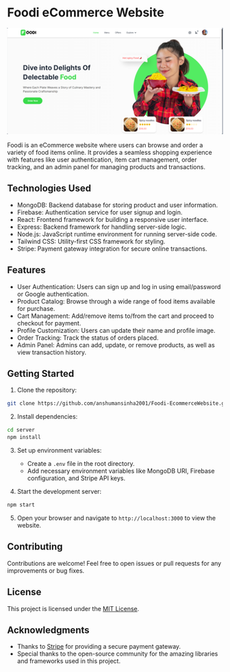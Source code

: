

# Foodi eCommerce Website

![Foodi Banner](cover.png)

Foodi is an eCommerce website where users can browse and order a variety of food items online. It provides a seamless shopping experience with features like user authentication, item cart management, order tracking, and an admin panel for managing products and transactions.

## Technologies Used

- MongoDB: Backend database for storing product and user information.
- Firebase: Authentication service for user signup and login.
- React: Frontend framework for building a responsive user interface.
- Express: Backend framework for handling server-side logic.
- Node.js: JavaScript runtime environment for running server-side code.
- Tailwind CSS: Utility-first CSS framework for styling.
- Stripe: Payment gateway integration for secure online transactions.

## Features

- User Authentication: Users can sign up and log in using email/password or Google authentication.
- Product Catalog: Browse through a wide range of food items available for purchase.
- Cart Management: Add/remove items to/from the cart and proceed to checkout for payment.
- Profile Customization: Users can update their name and profile image.
- Order Tracking: Track the status of orders placed.
- Admin Panel: Admins can add, update, or remove products, as well as view transaction history.

## Getting Started

1. Clone the repository:

```bash
git clone https://github.com/anshumansinha2001/Foodi-EcommerceWebsite.git
```

2. Install dependencies:

```bash
cd server
npm install
```

3. Set up environment variables:
   - Create a `.env` file in the root directory.
   - Add necessary environment variables like MongoDB URI, Firebase configuration, and Stripe API keys.

4. Start the development server:

```bash
npm start
```

5. Open your browser and navigate to `http://localhost:3000` to view the website.

## Contributing

Contributions are welcome! Feel free to open issues or pull requests for any improvements or bug fixes.

## License

This project is licensed under the [MIT License](LICENSE).

## Acknowledgments

- Thanks to [Stripe](https://stripe.com/) for providing a secure payment gateway.
- Special thanks to the open-source community for the amazing libraries and frameworks used in this project.

```
